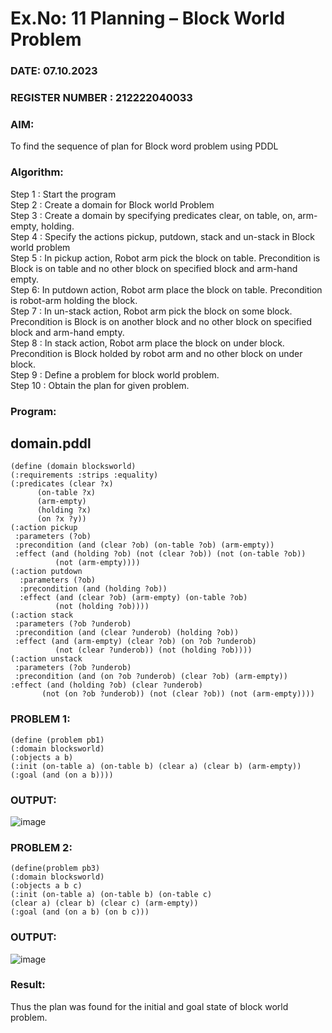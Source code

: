 # Ex.No: 11  Planning –  Block World Problem 
### DATE: 07.10.2023                                                                           
### REGISTER NUMBER : 212222040033
### AIM: 
To find the sequence of plan for Block word problem using PDDL  
###  Algorithm:
Step 1 :  Start the program <br>
Step 2 : Create a domain for Block world Problem <br>
Step 3 :  Create a domain by specifying predicates clear, on table, on, arm-empty, holding. <br>
Step 4 : Specify the actions pickup, putdown, stack and un-stack in Block world problem <br>
Step 5 :  In pickup action, Robot arm pick the block on table. Precondition is Block is on table and no other block on specified block and arm-hand empty.<br>
Step 6:  In putdown action, Robot arm place the block on table. Precondition is robot-arm holding the block.<br>
Step 7 : In un-stack action, Robot arm pick the block on some block. Precondition is Block is on another block and no other block on specified block and arm-hand empty.<br>
Step 8 : In stack action, Robot arm place the block on under block. Precondition is Block holded by robot arm and no other block on under block.<br>
Step 9 : Define a problem for block world problem.<br> 
Step 10 : Obtain the plan for given problem.<br> 
     
### Program:
## domain.pddl
```
(define (domain blocksworld)
(:requirements :strips :equality)
(:predicates (clear ?x)
      (on-table ?x)
      (arm-empty)
      (holding ?x)
      (on ?x ?y))
(:action pickup
 :parameters (?ob)
 :precondition (and (clear ?ob) (on-table ?ob) (arm-empty))
 :effect (and (holding ?ob) (not (clear ?ob)) (not (on-table ?ob))
          (not (arm-empty))))
(:action putdown
  :parameters (?ob)
  :precondition (and (holding ?ob))
  :effect (and (clear ?ob) (arm-empty) (on-table ?ob)
          (not (holding ?ob))))
(:action stack
 :parameters (?ob ?underob)
 :precondition (and (clear ?underob) (holding ?ob))
 :effect (and (arm-empty) (clear ?ob) (on ?ob ?underob)
          (not (clear ?underob)) (not (holding ?ob))))
(:action unstack
 :parameters (?ob ?underob)
 :precondition (and (on ?ob ?underob) (clear ?ob) (arm-empty))
:effect (and (holding ?ob) (clear ?underob)
       (not (on ?ob ?underob)) (not (clear ?ob)) (not (arm-empty))))
```
### PROBLEM 1:
```
(define (problem pb1)
(:domain blocksworld)
(:objects a b)
(:init (on-table a) (on-table b) (clear a) (clear b) (arm-empty))
(:goal (and (on a b))))
```
### OUTPUT:
![image](https://github.com/kaushik2022/AI_Lab_2023-24/assets/129837020/b4b21f3b-7b2d-473d-9ead-9b5ff4e2ce78)


### PROBLEM 2:
```
(define(problem pb3)
(:domain blocksworld)
(:objects a b c)
(:init (on-table a) (on-table b) (on-table c)
(clear a) (clear b) (clear c) (arm-empty))
(:goal (and (on a b) (on b c)))
```
### OUTPUT:
![image](https://github.com/kaushik2022/AI_Lab_2023-24/assets/129837020/f292c84a-d2c9-402b-b46e-b876c2ac2821)


### Result:
Thus the plan was found for the initial and goal state of block world problem.

